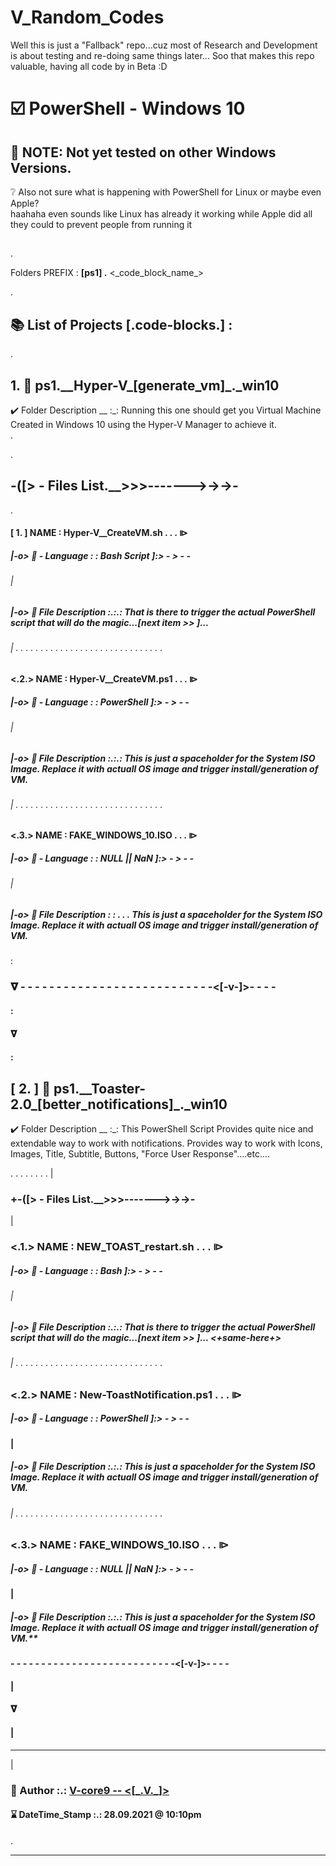 # V_Random_Codes

Well this is just a "Fallback" repo...cuz most of Research and Development is about testing and re-doing same things later... Soo that makes this repo valuable, having all code by in Beta :D



# ☑️ PowerShell - Windows 10

## 🔶 NOTE: Not yet tested on other Windows Versions.

❔ Also not sure what is happening with PowerShell for Linux or maybe even Apple?  
 haahaha even sounds like Linux has already it working while Apple did all they could to prevent people from running it

##

.

 Folders PREFIX : **[ps1] .** <\_code_block_name\_>

.

## 📚 **List of Projects [.code-blocks.] :**
.
## **1. 🤟 ps1.\_\_Hyper-V\_[generate_vm]\_.\_win10**

✔️ Folder Description \__
:_: Running this one should get you Virtual Machine Created in Windows 10 using the Hyper-V Manager to achieve it.  
.

 .  
 ## **-([> - Files List.\_\_>>>------->->->-**

 .

#### **[ 1. ]** NAME :   **Hyper-V\_\_CreateVM.sh . . . ⧐**    
##### |-o> 🔄 - Language  : :  **Bash Script** ]:> - >  -  -      
###### |   
##### |-o> 📜  **File Description  :.:.:**  That is there to trigger the actual PowerShell script that will do the magic...[next item >> ]...     
###### | . . . . . . . . . . . . . . . . . . . . . . . . . . . . . .     
####  **<.2.>** NAME :   **Hyper-V\_\_CreateVM.ps1 . . . ⧐**    
##### |-o> 🔄 - Language  : :  **PowerShell** ]:> - >  -  -      
###### |   
##### |-o> 📜  **File Description  :.:.:**  This is just a spaceholder for the System ISO Image. Replace it with actuall OS image and trigger install/generation of VM.    
###### | . . . . . . . . . . . . . . . . . . . . . . . . . . . . . .     
####  **<.3.>** NAME :   **FAKE_WINDOWS_10.ISO . . . ⧐**    
##### |-o> 🔄 - Language  : :   **NULL** || **NaN** ]:> - >  -  -      
###### |   
##### |-o> 📜  **File Description : : . . .**    This is just a spaceholder for the System ISO Image. Replace it with actuall OS image and trigger install/generation of VM.    
:
 ### 𝛁 - - - - - - - - - - - - - - - - - - - - - - - - - - **-<[-v-]>-** - - -
#### :      
#### 𝛁   
#### :    
## **[ 2. ] 🤟 ps1.\_\_Toaster-2.0\_[better_notifications]\_.\_win10**

✔️ Folder Description \__
:_:  This PowerShell Script Provides quite nice and extendable way to work with notifications. Provides way to work with Icons, Images, Title, Subtitle, Buttons, "Force User Response"....etc....

. . . . . . . .
|    
### **+-([> - Files List.\_\_>>>------->->->-**   
|    
### **<.1.>** NAME :   **NEW\_TOAST\_restart.sh . . . ⧐**    
##### |-o> 🔄 - Language  : :  **Bash** ]:> - >  -  -      
###### |   
##### |-o> 📜  **File Description  :.:.:**  That is there to trigger the actual PowerShell script that will do the magic...[next item >> ]... **<+same-here+>**   
###### | . . . . . . . . . . . . . . . . . . . . . . . . . . . . . .     
###  **<.2.>** NAME :   **New-ToastNotification.ps1 . . . ⧐**    
#####  |-o> 🔄 - Language  : :  **PowerShell** ]:> - >  -  -      
#### |   
##### |-o> 📜  **File Description  :.:.:**  This is just a spaceholder for the System ISO Image. Replace it with actuall OS image and trigger install/generation of VM.    
###### | . . . . . . . . . . . . . . . . . . . . . . . . . . . . . .     
### **<.3.>** NAME :   **FAKE_WINDOWS_10.ISO . . . ⧐**    
##### |-o> 🔄 - Language  : :  **NULL** || **NaN** ]:> - >  -  -      
#### |   
##### |-o> 📜  **File Description  :.:.:**  This is just a spaceholder for the System ISO Image. Replace it with actuall OS image and trigger install/generation of VM.** 

 #### - - - - - - - - - - - - - - - - - - - - - - - - - - ****-<[-v-]>-**** - - -      
#### |   
#### 𝛁 
#### |   

  ---      
   
|       
### 🧗 Author :.:  [**V-core9 -- <[\_.V.\_]>**]("https://github.com/V-core9")    
 #### ⌛ DateTime_Stamp :.: 28.09.2021 @ 10:10pm
 .  
   

  ---    
 ## 
